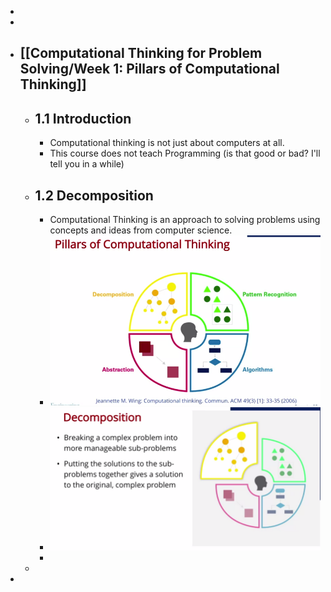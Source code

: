 -
-
- ## [[Computational Thinking for Problem Solving/Week 1: Pillars of Computational Thinking]]
	- ## 1.1 Introduction
		- Computational thinking is not just about computers at all.
		- This course does not teach Programming (is that good or bad? I'll tell you in a while)
	- ## 1.2 Decomposition
		- Computational Thinking is an approach to solving problems using concepts and ideas from computer science.
		- ![image.png](../assets/image_1676627644964_0.png)
		- ![image.png](../assets/image_1676628003680_0.png)
		-
	-
-